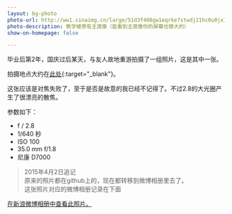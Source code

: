 ```yaml
---
layout: bg-photo
photo-url: http://ww1.sinaimg.cn/large/51d3f408gw1eqrke7stwdj21hc0u0jx7.jpg
photo-description: 教学楼旁有主席像（能看到主席像你的屏幕也够大的）
show-on-homepage: false

---
```


毕业后第2年，国庆过后某天，与友人故地重游拍摄了一组照片，这是其中一张。

拍摄地点大约在[此处](http://j.map.baidu.com/Q7inz){:target="_blank"}。

这张应该是对焦失败了，至于是否是故意的我已经不记得了。不过2.8的大光圈产生了很漂亮的散焦。

参数如下：

* f / 2.8
* 1/640 秒
* ISO 100
* 35.0 mm f/1.8
* 尼康 D7000


> 2015年4月2日追记  
> 原来的照片都在github上的，现在都转移到微博相册里去了。  
> 这张照片对应的微博相册记录在下面



[在新浪微博相册中查看此照片。](http://photo.weibo.com/1372845064/photos/detail/photo_id/3827299567971943/album_id/3827295549842457)


